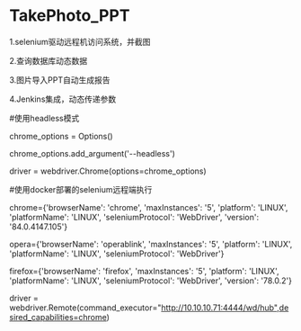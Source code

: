 # TakePhoto_PPT

1.selenium驱动远程机访问系统，并截图

2.查询数据库动态数据

3.图片导入PPT自动生成报告

4.Jenkins集成，动态传递参数





#使用headless模式

chrome_options = Options()

chrome_options.add_argument('--headless')

driver = webdriver.Chrome(options=chrome_options)





#使用docker部署的selenium远程端执行

chrome={'browserName': 'chrome', 'maxInstances': '5', 'platform': 'LINUX', 'platformName': 'LINUX', 'seleniumProtocol': 'WebDriver', 'version': '84.0.4147.105'}

opera={'browserName': 'operablink', 'maxInstances': '5', 'platform': 'LINUX', 'platformName': 'LINUX', 'seleniumProtocol': 'WebDriver'}

firefox={'browserName': 'firefox', 'maxInstances': '5', 'platform': 'LINUX', 'platformName': 'LINUX', 'seleniumProtocol': 'WebDriver', 'version': '78.0.2'}

driver = webdriver.Remote(command_executor="http://10.10.10.71:4444/wd/hub",desired_capabilities=chrome)

